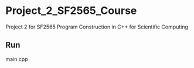 # Project_2_SF2565_Course
Project 2 for SF2565 Program Construction in C++ for Scientific Computing

## Run
main.cpp
